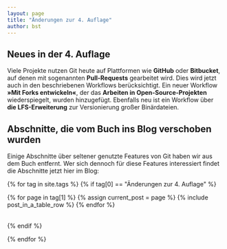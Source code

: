 ```yaml
---
layout: page
title: "Änderungen zur 4. Auflage"
author: bst
---
```


## Neues in der 4. Auflage

Viele Projekte nutzen Git heute auf Plattformen wie **GitHub** oder **Bitbucket**, auf denen mit sogenannten **Pull-Requests** gearbeitet wird.
Dies wird jetzt auch in den beschriebenen Workflows berücksichtigt.
Ein neuer Workflow **»Mit Forks entwickeln«**, der das **Arbeiten in Open-Source-Projekten** wiederspiegelt, wurden hinzugefügt.
Ebenfalls neu ist ein Workflow über **die  LFS-Erweiterung** zur Versionierung großer Binärdateien.

## Abschnitte, die vom Buch ins Blog verschoben wurden

Einige Abschnitte über seltener genutzte Features von Git haben wir aus dem Buch entfernt. Wer sich dennoch für diese Features interessiert findet die Abschnitte jetzt hier im Blog:


{% for tag in site.tags %}
  {% if tag[0] ==  "Änderungen zur 4. Auflage" %}
<table class="table table-striped">
      {% for page in tag[1] %}
        {% assign current_post = page %}
        {% include post_in_a_table_row %}
      {% endfor %}
</table>
  {% endif %}

{% endfor %}
